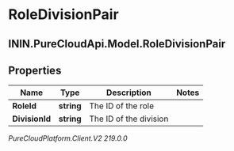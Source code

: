 # RoleDivisionPair

## ININ.PureCloudApi.Model.RoleDivisionPair

## Properties

|Name | Type | Description | Notes|
|------------ | ------------- | ------------- | -------------|
| **RoleId** | **string** | The ID of the role | |
| **DivisionId** | **string** | The ID of the division | |



_PureCloudPlatform.Client.V2 219.0.0_
